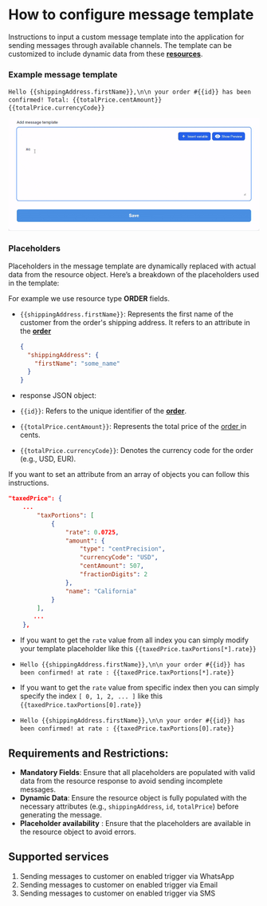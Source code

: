 # How to configure message template

Instructions to input a custom message template into the application for sending messages through available channels. The template can be customized to include dynamic data from these **[resources](https://docs.commercetools.com/api/types#referencetypeid)**.

### Example message template

```plaintext
Hello {{shippingAddress.firstName}},\n\n your order #{{id}} has been confirmed! Total: {{totalPrice.centAmount}} {{totalPrice.currencyCode}}
```
![](media/customize_template.gif)

### Placeholders

Placeholders in the message template are dynamically replaced with actual data from the resource object. Here’s a breakdown of the placeholders used in the template:

For example we use resource type **ORDER** fields.

* `{{shippingAddress.firstName}}`: Represents the first name of the customer from the order's shipping address. It refers to an attribute in the **[order](https://docs.commercetools.com/api/projects/orders#order)**

  ```json
  {
    "shippingAddress": {
      "firstName": "some_name"
    }
  }
  ```
* response JSON object:
* `{{id}}`: Refers to the unique identifier of the **[order](https://docs.commercetools.com/api/projects/orders#order)**.
* `{{totalPrice.centAmount}}`: Represents the total price of the [order ](https://docs.commercetools.com/api/projects/orders#order)in cents.
* `{{totalPrice.currencyCode}}`: Denotes the currency code for the order (e.g., USD, EUR).

If you want to set an attribute from an array of objects you can follow this instructions.

```json
"taxedPrice": {
    ...
        "taxPortions": [
            {
                "rate": 0.0725,
                "amount": {
                    "type": "centPrecision",
                    "currencyCode": "USD",
                    "centAmount": 507,
                    "fractionDigits": 2
                },
                "name": "California"
            }
        ],
       ...
    },
```

* If you want to get the `rate` value from all index you can simply modify your template placeholder like this `{{taxedPrice.taxPortions[*].rate}}`
* ```plaintext
  Hello {{shippingAddress.firstName}},\n\n your order #{{id}} has been confirmed! at rate : {{taxedPrice.taxPortions[*].rate}}
  ```
* If you want to get the `rate` value from specific index then  you can simply specify the index `[ 0, 1, 2, ... ]` like this `{{taxedPrice.taxPortions[0].rate}}`
* ```plaintext
  Hello {{shippingAddress.firstName}},\n\n your order #{{id}} has been confirmed! at rate : {{taxedPrice.taxPortions[0].rate}}
  ```

## Requirements and Restrictions:

* **Mandatory Fields**: Ensure that all placeholders are populated with valid data from the resource response to avoid sending incomplete messages.
* **Dynamic Data**: Ensure the resource object is fully populated with the necessary attributes (e.g., `shippingAddress`, `id`, `totalPrice`) before generating the message.
* **Placeholder availability** : Ensure that the placeholders are available in the resource object to avoid errors.

## Supported services
1. Sending messages to customer on enabled trigger via WhatsApp
2. Sending messages to customer on enabled trigger via Email
3. Sending messages to customer on enabled trigger via SMS

